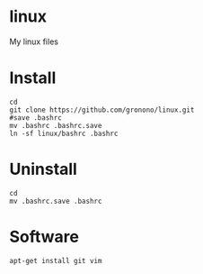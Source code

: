 # linux
My linux files

# Install

	cd
	git clone https://github.com/gronono/linux.git
	#save .bashrc
	mv .bashrc .bashrc.save
	ln -sf linux/bashrc .bashrc

# Uninstall

	cd
	mv .bashrc.save .bashrc

# Software

	apt-get install git vim
